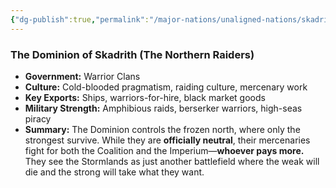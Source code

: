 ```yaml
---
{"dg-publish":true,"permalink":"/major-nations/unaligned-nations/skadrith/","noteIcon":"","updated":"2025-02-12T14:15:09.752-08:00"}
---
```


### **The Dominion of Skadrith (The Northern Raiders)**

- **Government:** Warrior Clans
- **Culture:** Cold-blooded pragmatism, raiding culture, mercenary work
- **Key Exports:** Ships, warriors-for-hire, black market goods
- **Military Strength:** Amphibious raids, berserker warriors, high-seas piracy
- **Summary:** The Dominion controls the frozen north, where only the strongest survive. While they are **officially neutral**, their mercenaries fight for both the Coalition and the Imperium—**whoever pays more.** They see the Stormlands as just another battlefield where the weak will die and the strong will take what they want.